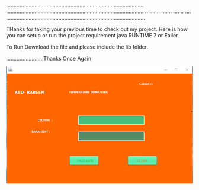 ............................................................................................
............................................................................................
..																						....
..																						....
..																						....
..																						....
.............................................................................................

THanks for taking your previous time to check out my project.
 Here is how you can setup or run the project
 requirement
 java RUNTIME 7 or  Ealier
 
 To Run 
 Download the file and please include the lib folder.
 
 
 .........................Thanks Once Again

![alt text](https://raw.githubusercontent.com/Karrim-real/Javatemperature/master/Screenshot%20(103).png)
